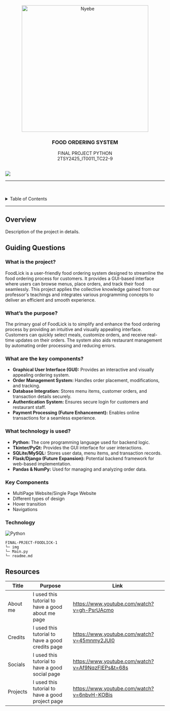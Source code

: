 <a name="readme-top">

<br/>

<br />
<div align="center">
  <a href="https://github.com/blanca890/Final-Project-FoodLick">
  <!-- TODO: If you want to add logo or banner you can add it here -->
    <img src="./img/Logo.ico" alt="Nyebe" width="400" height="400">
  </a>
<!-- TODO: Change Title to the name of the title of your Project -->
  <h3 align="center">FOOD ORDERING SYSTEM</h3>
</div>
<!-- TODO: Make a short description -->
<div align="center">
  FINAL PROJECT PYTHON
</div>
<div align="center">
  2TSY2425_IT0011_TC22-9
</div>

<br />

<!-- TODO: Change the zyx-0314 into your github username  -->
<!-- TODO: Change the WD-Template-Project into the same name of your folder -->
![](https://visit-counter.vercel.app/counter.png?page=blanca890/Final-Project-FoodLick)

---

<br />
<br />

<!-- TODO: If you want to add more layers for your readme -->
<details>
  <summary>Table of Contents</summary>
  <ol>
    <li>
      <a href="#overview">Overview</a>
      <ol>
        <li>
          <a href="#key-components">Key Components</a>
        </li>
        <li>
          <a href="#technology">Technology</a>
        </li>
      </ol>
    </li>
    <li>
      <a href="#resources">Resources</a>
    </li>
  </ol>
</details>

---

## Overview

<!-- TODO: To be changed -->
<!-- The following are just sample -->
Description of the project in details.

## Guiding Questions  

### What is the project?  
FoodLick is a user-friendly food ordering system designed to streamline the food ordering process for customers. It provides a GUI-based interface where users can browse menus, place orders, and track their food seamlessly. This project applies the collective knowledge gained from our professor's teachings and integrates various programming concepts to deliver an efficient and smooth experience.  

### What’s the purpose?  
The primary goal of FoodLick is to simplify and enhance the food ordering process by providing an intuitive and visually appealing interface. Customers can quickly select meals, customize orders, and receive real-time updates on their orders. The system also aids restaurant management by automating order processing and reducing errors.  

### What are the key components?  
- **Graphical User Interface (GUI):** Provides an interactive and visually appealing ordering system.  
- **Order Management System:** Handles order placement, modifications, and tracking.  
- **Database Integration:** Stores menu items, customer orders, and transaction details securely.  
- **Authentication System:** Ensures secure login for customers and restaurant staff.  
- **Payment Processing (Future Enhancement):** Enables online transactions for a seamless experience.  

### What technology is used?  
- **Python:** The core programming language used for backend logic.  
- **Tkinter/PyQt:** Provides the GUI interface for user interactions.  
- **SQLite/MySQL:** Stores user data, menu items, and transaction records.  
- **Flask/Django (Future Expansion):** Potential backend framework for web-based implementation.  
- **Pandas & NumPy:** Used for managing and analyzing order data.  



### Key Components
<!-- TODO: List of Key Components -->
<!-- The following are just sample -->
- MultiPage Website/Single Page Website
- Different types of design
- Hover transition
- Navigations





### Technology
<!-- TODO: List of Technology Used -->
![Python](https://img.shields.io/badge/python-3670A0?style=for-the-badge&logo=python&logoColor=ffdd54)



```
FINAL-PRJECT-FOODLICK-1
└─ img
└─ Main.py
└─ readme.md
```

## Resources

<!-- TODO: Add References -->
| Title | Purpose | Link |
|-|-|-|
| About me |I used this tutorial to have a good about me page | https://www.youtube.com/watch?v=gh-PsrUAcmo |
| Credits |I used this tutorial to have a good credits page | https://www.youtube.com/watch?v=45mnmy2JUl0 |
| Socials |I used this tutorial to have a good social page | https://www.youtube.com/watch?v=Af9NqzFIEPs&t=68s |
| Projects |I used this tutorial to have a good project page | https://www.youtube.com/watch?v=6nbvH-KOBis |